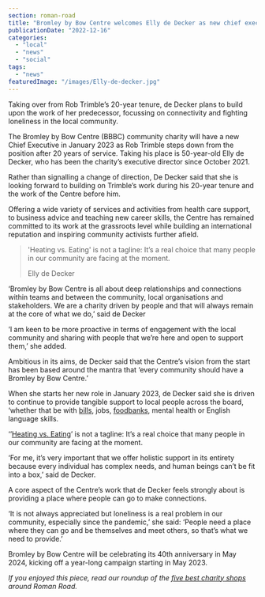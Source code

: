 ```yaml
---
section: roman-road
title: "Bromley by Bow Centre welcomes Elly de Decker as new chief executive"
publicationDate: "2022-12-16"
categories: 
  - "local"
  - "news"
  - "social"
tags: 
  - "news"
featuredImage: "/images/Elly-de-decker.jpg"
---
```


Taking over from Rob Trimble’s 20-year tenure, de Decker plans to build upon the work of her predecessor, focussing on connectivity and fighting loneliness in the local community.

The Bromley by Bow Centre (BBBC) community charity will have a new Chief Executive in January 2023 as Rob Trimble steps down from the position after 20 years of service. Taking his place is 50-year-old Elly de Decker, who has been the charity’s executive director since October 2021. 

Rather than signalling a change of direction, De Decker said that she is looking forward to building on Trimble’s work during his 20-year tenure and the work of the Centre before him. 

Offering a wide variety of services and activities from health care support, to business advice and teaching new career skills, the Centre has remained committed to its work at the grassroots level while building an international reputation and inspiring community activists further afield. 

> 'Heating vs. Eating' is not a tagline: It’s a real choice that many people in our community are facing at the moment.
> 
> Elly de Decker

‘Bromley by Bow Centre is all about deep relationships and connections within teams and between the community, local organisations and stakeholders. We are a charity driven by people and that will always remain at the core of what we do,’ said de Decker 

‘I am keen to be more proactive in terms of engagement with the local community and sharing with people that we’re here and open to support them,’ she added.

Ambitious in its aims, de Decker said that the Centre’s vision from the start has been based around the mantra that ‘every community should have a Bromley by Bow Centre.’

When she starts her new role in January 2023, de Decker said she is driven to continue to provide tangible support to local people across the board, ‘whether that be with [bills](https://romanroadlondon.com/cost-of-living-energy-crisis-tower-hamlets/), jobs, [foodbanks](https://romanroadlondon.com/cost-living-crisis-bow-foodbank-unlimited-visits-pensioners-winter/), mental health or English language skills. 

‘’[Heating vs. Eating](https://romanroadlondon.com/articles/cost-living/)’ is not a tagline: It’s a real choice that many people in our community are facing at the moment.

‘For me, it’s very important that we offer holistic support in its entirety because every individual has complex needs, and human beings can’t be fit into a box,’ said de Decker. 

A core aspect of the Centre’s work that de Decker feels strongly about is providing a place where people can go to make connections. 

‘It is not always appreciated but loneliness is a real problem in our community, especially since the pandemic,’ she said: ‘People need a place where they can go and be themselves and meet others, so that’s what we need to provide.’ 

Bromley by Bow Centre will be celebrating its 40th anniversary in May 2024, kicking off a year-long campaign starting in May 2023. 

_If you enjoyed this piece, read our roundup of the_ [_five best charity shops_](https://romanroadlondon.com/best-charity-shops/) _around Roman Road._  

